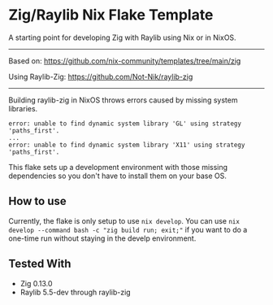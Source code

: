 # Zig/Raylib Nix Flake Template

A starting point for developing Zig with Raylib using Nix or in NixOS.

---

Based on: https://github.com/nix-community/templates/tree/main/zig

Using Raylib-Zig: https://github.com/Not-Nik/raylib-zig

---

Building raylib-zig in NixOS throws errors caused by missing system libraries.

```
error: unable to find dynamic system library 'GL' using strategy 'paths_first'.
...
error: unable to find dynamic system library 'X11' using strategy 'paths_first'.
```

This flake sets up a development environment with those missing dependencies so you don't have to install them on your base OS.

## How to use

Currently, the flake is only setup to use `nix develop`. You can use `nix develop --command bash -c "zig build run; exit;"` if you want to do a one-time run without staying in the develp environment.

## Tested With

- Zig 0.13.0
- Raylib 5.5-dev through raylib-zig
